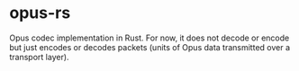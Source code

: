 # opus-rs
Opus codec implementation in Rust. For now, it does not decode or encode but just encodes or decodes packets (units of Opus data transmitted over a transport layer).
